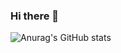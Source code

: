 ### Hi there 👋

![Anurag's GitHub stats](https://github-readme-stats.vercel.app/api?username=slakshika2026&hide=contribs,prs)
